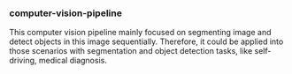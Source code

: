 ### computer-vision-pipeline

This computer vision pipeline mainly focused on segmenting image and detect objects in this image sequentially. Therefore, it could be applied into those scenarios with segmentation and object detection tasks, like self-driving, medical diagnosis.
